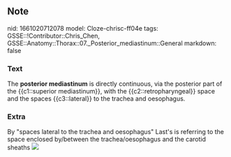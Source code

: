 ## Note
nid: 1661020712078
model: Cloze-chrisc-ff04e
tags: GSSE::!Contributor::Chris_Chen, GSSE::Anatomy::Thorax::07._Posterior_mediastinum::General
markdown: false

### Text
The <b>posterior mediastinum</b> is directly continuous, via the
posterior part of the {{c1::superior mediastinum}}, with the
{{c2::retropharyngeal}} space and the spaces {{c3::lateral}} to the
trachea and oesophagus.

### Extra
By "spaces lateral to the trachea and oesophagus" Last's is
referring to the space enclosed by/between the trachea/oesophagus
and the carotid sheaths <img src= 
"saggital.spaces.finished.flattened.jpg">
